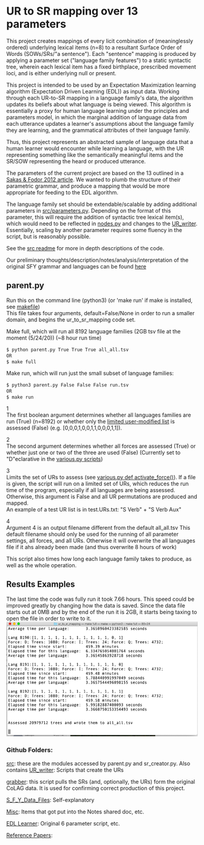 # UR to SR mapping over 13 parameters
This project creates mappings of every licit combination of (meaninglessly ordered) underlying lexical items (n=8) to a resultant Surface Order of Words (SOWs/SRs/"a sentence").  Each "sentence" mapping is produced by applying a parameter set ("language family features") to a static syntactic tree, wherein each lexical item has a fixed birthplace, prescribed movement loci, and is either underlying null or present.

This project is intended to be used by an Expectation Maximization learning algorithm (Expectation Driven Learning (EDL)) as input data.  Working through each UR-to-SR mapping in a language family's data, the algorithm updates its beliefs about what language is being viewed.  This algorithm is essentially a proxy for human language learning under the principles and parameters model, in which the marginal addition of language data from each utterance updates a learner's assumptions about the language family they are learning, and the grammatical attributes of their language family.

Thus, this project represents an abstracted sample of language data that a human learner would encounter while learning a language, with the UR representing something like the semantically meaningful items and the SR/SOW representing the heard or produced utterance.

The parameters of the current project are based on the 13 outlined in a [Sakas & Fodor 2012 article](http://www.colag.cs.hunter.cuny.edu/pub/Sakas_Fodor_Disambiguating_prepub.pdf#24).  We wanted to plumb the structure of their parametric grammar, and produce a mapping that would be more appropriate for feeding to the EDL algorithm.

The language family set should be extendable/scalable by adding additional parameters in [src/parameters.py](https://github.com/rofgh/ur_to_sr_mapping/blob/04ee506608f7c58b81418987d333ec76d639e712/src/parameters.py#L1).  Depending on the format of this parameter, this will require the addition of syntactic tree lexical item(s), which would need to be reflected in [nodes.py](https://github.com/rofgh/ur_to_sr_mapping/blob/04ee506608f7c58b81418987d333ec76d639e712/src/nodes.py#L1) and changes to the [UR_writer](https://github.com/rofgh/Hidden-Sin/tree/master/UR_writer).  Essentially, scaling by another parameter requires some fluency in the script, but is reasonably possible.

See the [src readme](https://github.com/rofgh/ur_to_sr_mapping/blob/master/src/README.md) for more in depth descriptions of the code.

Our preliminary thoughts/description/notes/analysis/interpretation of the original SFY grammar and languages can be found [here](https://docs.google.com/document/d/1J_fS85IQWB9MPXB96ccHrKF_JHXn44iVyyemQOeFJQo/edit?usp=sharing)

## parent.py
Run this on the command line (python3)  (or 'make run' if make is installed, see [makefile](https://github.com/rofgh/ur_to_sr_mapping/blob/04ee506608f7c58b81418987d333ec76d639e712/Makefile#L1))  
This file takes four arguments, default=False/None in order to run a smaller domain, and begins the ur_to_sr_mapping code set.  

Make full, which will run all 8192 language families (2GB tsv file at the moment (5/24/20)) (~8 hour run time)
```
$ python parent.py True True True all_all.tsv
OR
$ make full
```
Make run, which will run just the small subset of language families:
```
$ python3 parent.py False False False run.tsv
OR
$ make run

```
1  
The first boolean argument determines whether all languages families are run (True) (n=8192) or whether only the [limited user-modified list](https://github.com/rofgh/ur_to_sr_mapping/blob/1ab96bdabc231e07334c53806e0bcb91129e5752/src/various.py#L4) is assessed (False) (e.g. [0,0,0,1,0,0,1,1,0,0,0,1,1]).

2  
The second argument determines whether all forces are assessed (True) or whether just one or two of the three are used (False) (Currently set to "D"eclarative in the [various.py scripts](https://github.com/rofgh/ur_to_sr_mapping/blob/1ab96bdabc231e07334c53806e0bcb91129e5752/src/various.py#L62))

3  
Limits the set of URs to assess (see [various.py def activate_force()](https://github.com/rofgh/ur_to_sr_mapping/blob/efaf037f7c93b0af515be8cef8e0796705f152d4/src/various.py#L6)).  If a file is given, the script will run on a limited set of URs, which reduces the run time of the program, especially if all languages are being assessed.  Otherwise, this argument is False and all UR permutations are produced and mapped.  
An example of a test UR list is in test.URs.txt: "S Verb" + "S  Verb    Aux"

4  
Argument 4 is an output filename different from the default all_all.tsv  This default filename should only be used for the running of all parameter settings, all forces, and all URs.  Otherwise it will overwrite the all languages file if it ahs already been made (and thus overwrite 8 hours of work)

This script also times how long each language family takes to produce, as well as the whole operation.

## Results Examples
The last time the code was fully run it took 7.66 hours.  This speed could be improved greatly by changing how the data is saved.  Since the data file starts out at 0MB and by the end of the run it is 2GB, it starts being taxing to open the file in order to write to it.  ![Code Complete](ScreenshotAllFinished.png)


### Github Folders:  
[src](https://github.com/rofgh/Hidden-Sin/tree/master/src): these are the modules accessed by parent.py and sr_creator.py.  Also contains [UR_writer](https://github.com/rofgh/Hidden-Sin/tree/master/src/UR_writer):  Scripts that create the URs

[grabber](https://github.com/rofgh/Hidden-Sin/tree/master/grabber): this script pulls the SRs (and, optionally, the URs) form the original CoLAG data.  It is used for confirming correct production of this project.  

[S_F_Y_Data_Files](https://github.com/rofgh/Hidden-Sin/tree/master/S_F_Y_Data_Files): Self-explanatory  

[Misc](https://github.com/rofgh/Hidden-Sin/tree/master/Misc): Items that got put into the Notes shared doc, etc.  

[EDL Learner](https://github.com/rofgh/Hidden-Sin/tree/master/EDL%20Learner): Original 6 parameter script, etc.  

[Reference Papers](https://github.com/rofgh/Hidden-Sin/tree/master/Reference%20Papers):   
 



